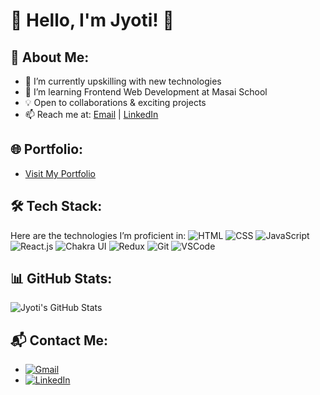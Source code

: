 # 🌟 Hello, I'm Jyoti! 👋

## 🚀 About Me:
- 🔭 I’m currently upskilling with new technologies
- 🌱 I’m learning Frontend Web Development at Masai School
- 💡 Open to collaborations & exciting projects
- 📫 Reach me at: [Email](mailto:your-email@example.com) | [LinkedIn](https://www.linkedin.com/in/your-profile)

## 🌐 Portfolio:
- [Visit My Portfolio](https://github.com/Jyoti/Portfolio)

## 🛠 Tech Stack:
Here are the technologies I’m proficient in:
![HTML](https://img.shields.io/badge/-HTML-E34F26?style=flat-square&logo=html5&logoColor=white) ![CSS](https://img.shields.io/badge/-CSS-1572B6?style=flat-square&logo=css3&logoColor=white) ![JavaScript](https://img.shields.io/badge/-JavaScript-F7DF1E?style=flat-square&logo=javascript&logoColor=black) ![React.js](https://img.shields.io/badge/-React.js-61DAFB?style=flat-square&logo=react&logoColor=black) ![Chakra UI](https://img.shields.io/badge/-Chakra%20UI-319795?style=flat-square&logo=chakraui&logoColor=white) ![Redux](https://img.shields.io/badge/-Redux-764ABC?style=flat-square&logo=redux&logoColor=white) ![Git](https://img.shields.io/badge/-Git-F05032?style=flat-square&logo=git&logoColor=white) ![VSCode](https://img.shields.io/badge/-VSCode-007ACC?style=flat-square&logo=visual-studio-code&logoColor=white)

## 📊 GitHub Stats:
![Jyoti's GitHub Stats](https://github-readme-stats.vercel.app/api?username=Jyoti&show_icons=true&theme=radical)

## 📬 Contact Me:
- [![Gmail](https://img.shields.io/badge/-Gmail-D14836?style=flat-square&logo=gmail&logoColor=white)](mailto:your-email@example.com)
- [![LinkedIn](https://img.shields.io/badge/-LinkedIn-0077B5?style=flat-square&logo=linkedin&logoColor=white)](https://www.linkedin.com/in/your-profile)
